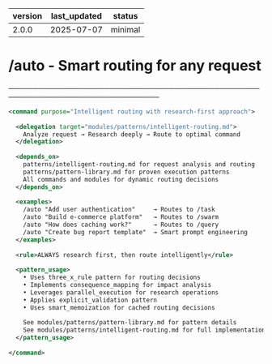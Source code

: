 | version | last_updated | status |
|---------|--------------|--------|
| 2.0.0   | 2025-07-07   | minimal |

# /auto - Smart routing for any request

────────────────────────────────────────────────────────────────────────────────

```xml
<command purpose="Intelligent routing with research-first approach">
  
  <delegation target="modules/patterns/intelligent-routing.md">
    Analyze request → Research deeply → Route to optimal command
  </delegation>
  
  <depends_on>
    patterns/intelligent-routing.md for request analysis and routing
    patterns/pattern-library.md for proven execution patterns
    All commands and modules for dynamic routing decisions
  </depends_on>
  
  <examples>
    /auto "Add user authentication"     → Routes to /task
    /auto "Build e-commerce platform"   → Routes to /swarm
    /auto "How does caching work?"      → Routes to /query
    /auto "Create bug report template"  → Smart prompt engineering
  </examples>
  
  <rule>ALWAYS research first, then route intelligently</rule>
  
  <pattern_usage>
    • Uses three_x_rule pattern for routing decisions
    • Implements consequence_mapping for impact analysis
    • Leverages parallel_execution for research operations
    • Applies explicit_validation pattern
    • Uses smart_memoization for cached routing decisions
    
    See modules/patterns/pattern-library.md for pattern details
    See modules/patterns/intelligent-routing.md for full implementation
  </pattern_usage>
  
</command>
```